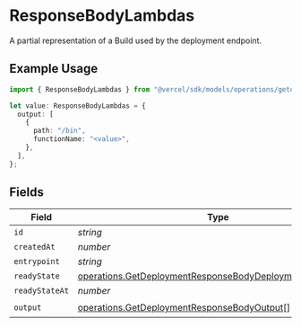 # ResponseBodyLambdas

A partial representation of a Build used by the deployment endpoint.

## Example Usage

```typescript
import { ResponseBodyLambdas } from "@vercel/sdk/models/operations/getdeployment.js";

let value: ResponseBodyLambdas = {
  output: [
    {
      path: "/bin",
      functionName: "<value>",
    },
  ],
};
```

## Fields

| Field                                                                                                                                  | Type                                                                                                                                   | Required                                                                                                                               | Description                                                                                                                            |
| -------------------------------------------------------------------------------------------------------------------------------------- | -------------------------------------------------------------------------------------------------------------------------------------- | -------------------------------------------------------------------------------------------------------------------------------------- | -------------------------------------------------------------------------------------------------------------------------------------- |
| `id`                                                                                                                                   | *string*                                                                                                                               | :heavy_minus_sign:                                                                                                                     | N/A                                                                                                                                    |
| `createdAt`                                                                                                                            | *number*                                                                                                                               | :heavy_minus_sign:                                                                                                                     | N/A                                                                                                                                    |
| `entrypoint`                                                                                                                           | *string*                                                                                                                               | :heavy_minus_sign:                                                                                                                     | N/A                                                                                                                                    |
| `readyState`                                                                                                                           | [operations.GetDeploymentResponseBodyDeploymentsReadyState](../../models/operations/getdeploymentresponsebodydeploymentsreadystate.md) | :heavy_minus_sign:                                                                                                                     | N/A                                                                                                                                    |
| `readyStateAt`                                                                                                                         | *number*                                                                                                                               | :heavy_minus_sign:                                                                                                                     | N/A                                                                                                                                    |
| `output`                                                                                                                               | [operations.GetDeploymentResponseBodyOutput](../../models/operations/getdeploymentresponsebodyoutput.md)[]                             | :heavy_check_mark:                                                                                                                     | N/A                                                                                                                                    |